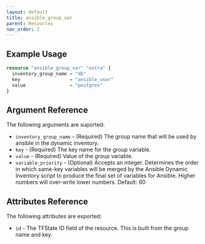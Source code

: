 ```yaml
---
layout: default
title: ansible_group_var
parent: Resources
nav_order: 2
---
```

## Example Usage

```terraform
resource "ansible_group_var" "extra" {
  inventory_group_name = "db"
  key                  = "ansible_user"
  value                = "postgres"
}
```

## Argument Reference

The following arguments are suported:

- `inventory_group_name` - (Required) The group name that will be used by ansible in the dynamic inventory.
- `key` - (Required) The key name for the group variable.
- `value` - (Required) Value of the group variable.
- `variable_priority` - (Optional) Accepts an integer. Determines the order in which same-key variables will be merged by the Ansible Dynamic Inventory script to produce the final set of variables for Ansible. Higher numbers will over-write lower numbers. Default: 60

## Attributes Reference

The following attributes are exported:

- `id` - The TFState ID field of the resource. This is built from the group name and key.

